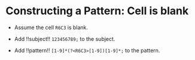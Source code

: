 # Constructing a Pattern: Cell is blank

<!-- %% svg-grid: none -->

* Assume the cell `R6C3` is blank.

* Add !!subject!! `123456789;` to the subject.

* Add !!pattern!! `[1-9]*(?<R6C3>[1-9])[1-9]*;` to the pattern.
